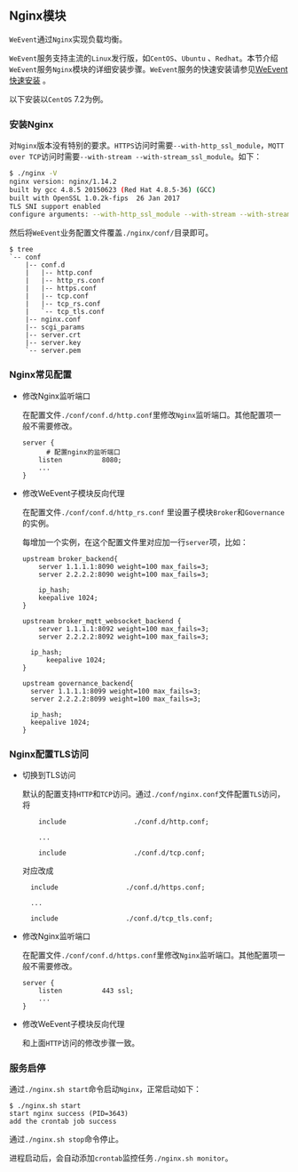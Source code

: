 ## Nginx模块

`WeEvent`通过`Nginx`实现负载均衡。

`WeEvent`服务支持主流的`Linux`发行版，如`CentOS`、`Ubuntu` 、`Redhat`。本节介绍`WeEvent`服务`Nginx`模块的详细安装步骤。`WeEvent`服务的快速安装请参见[WeEvent快速安装](../quickinstall.html) 。

以下安装以`CentOS` 7.2为例。

### 安装Nginx

对`Nginx`版本没有特别的要求。`HTTPS`访问时需要`--with-http_ssl_module`，`MQTT over TCP`访问时需要`--with-stream --with-stream_ssl_module`。如下：

```bash
$ ./nginx -V
nginx version: nginx/1.14.2
built by gcc 4.8.5 20150623 (Red Hat 4.8.5-36) (GCC) 
built with OpenSSL 1.0.2k-fips  26 Jan 2017
TLS SNI support enabled
configure arguments: --with-http_ssl_module --with-stream --with-stream_ssl_module
```

然后将`WeEvent`业务配置文件覆盖`./nginx/conf/`目录即可。

```
$ tree
`-- conf
    |-- conf.d
    |   |-- http.conf
    |   |-- http_rs.conf
    |   |-- https.conf
    |   |-- tcp.conf
    |   |-- tcp_rs.conf
    |   `-- tcp_tls.conf
    |-- nginx.conf
    |-- scgi_params
    |-- server.crt
    |-- server.key
    `-- server.pem
```

### Nginx常见配置

- 修改Nginx监听端口

  在配置文件`./conf/conf.d/http.conf`里修改`Nginx`监听端口。其他配置项一般不需要修改。

  ```nginx
  server {
    	# 配置nginx的监听端口
      listen          8080; 
      ...
  }
  ```
  
- 修改WeEvent子模块反向代理

  在配置文件`./conf/conf.d/http_rs.conf` 里设置子模块`Broker`和`Governance`的实例。

  每增加一个实例，在这个配置文件里对应加一行`server`项，比如：

  ```nginx
  upstream broker_backend{
      server 1.1.1.1:8090 weight=100 max_fails=3;
      server 2.2.2.2:8090 weight=100 max_fails=3;
      
      ip_hash;
      keepalive 1024;
  }
  
  upstream broker_mqtt_websocket_backend {
      server 1.1.1.1:8092 weight=100 max_fails=3;
      server 2.2.2.2:8092 weight=100 max_fails=3;
      
  	ip_hash;
    	keepalive 1024;
  }
  
  upstream governance_backend{
  	server 1.1.1.1:8099 weight=100 max_fails=3;
  	server 2.2.2.2:8099 weight=100 max_fails=3;
      
  	ip_hash;
   	keepalive 1024;
  }
  ```
  
### Nginx配置TLS访问

- 切换到TLS访问
  
  默认的配置支持`HTTP`和`TCP`访问。通过`./conf/nginx.conf`文件配置`TLS`访问，将
  
  ```nginx
      include                 ./conf.d/http.conf;

      ...

      include                 ./conf.d/tcp.conf;
  ```
  
  
    对应改成
  
    ```nginx
      include                 ./conf.d/https.conf;

      ...

      include                 ./conf.d/tcp_tls.conf;
    ```
  
- 修改Nginx监听端口
  
  在配置文件`./conf/conf.d/https.conf`里修改`Nginx`监听端口。其他配置项一般不需要修改。
  
  ```nginx
  server {
      listen          443 ssl;
      ...
  }
  ```
  
- 修改WeEvent子模块反向代理

  和上面`HTTP`访问的修改步骤一致。

### 服务启停

通过`./nginx.sh start`命令启动`Nginx`，正常启动如下：

```shell
$ ./nginx.sh start
start nginx success (PID=3643)
add the crontab job success
```

通过`./nginx.sh stop`命令停止。

进程启动后，会自动添加`crontab`监控任务`./nginx.sh monitor`。

